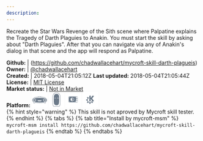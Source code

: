 ```yaml
---
description: 
---
```

Recreate the Star Wars Revenge of the Sith scene where Palpatine explains the Tragedy of Darth Plaguies to Anakin.
You must start the skill by asking about "Darth Plaguies". After that you can navigate via any of Anakin's dialog
in that scene and the app will respond as Palpatine.

**Github:** | (https://github.com/chadwallacehart/mycroft-skill-darth-plagueis)  
**Owner:** | [@chadwallacehart](https://github.com/chadwallacehart)  
**Created:** | 2018-05-04T21:05:12Z  **Last updated:** 2018-05-04T21:05:44Z  
**License:** | [MIT License](https://api.github.com/licenses/mit)  
**Market status:** | [Not in Market](https://market.mycroft.ai/skill/)  
**Platform:**   ![](.gitbook/assets/mark-1-icon.png)  ![](.gitbook/assets/mark-2-icon.png)  ![](.gitbook/assets/picroft-icon.png)  ![](.gitbook/assets/kde.png)   
{% hint style="warning" %}
This skill is not aproved by Mycroft skill tester.
{% endhint %}
  {% tabs %}
{% tab title="Install by mycroft-msm" %}
``` mycroft-msm install https://github.com/chadwallacehart/mycroft-skill-darth-plagueis```
{% endtab %}
  {% endtabs %}
  